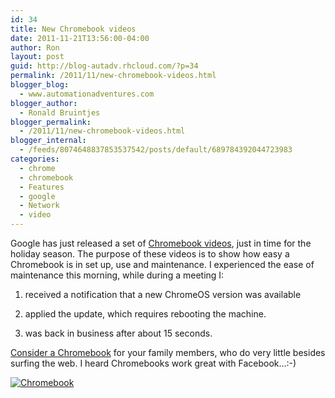 ```yaml
---
id: 34
title: New Chromebook videos
date: 2011-11-21T13:56:00-04:00
author: Ron
layout: post
guid: http://blog-autadv.rhcloud.com/?p=34
permalink: /2011/11/new-chromebook-videos.html
blogger_blog:
  - www.automationadventures.com
blogger_author:
  - Ronald Bruintjes
blogger_permalink:
  - /2011/11/new-chromebook-videos.html
blogger_internal:
  - /feeds/8074648837853537542/posts/default/689784392044723983
categories:
  - chrome
  - chromebook
  - Features
  - google
  - Network
  - video
---
```

Google has just released a set of [Chromebook videos](http://www.google.com/chromebook/features-videos.html), just in time for the holiday season. The purpose of these videos is to show how easy a Chromebook is in set up, use and maintenance. I experienced the ease of maintenance this morning, while during a meeting I:

  1. received a notification that a new ChromeOS version was available


  2. applied the update, which requires rebooting the machine.


  3. was back in business after about 15 seconds.

[Consider a Chromebook](http://www.google.com/chromebook/#buynow) for your family members, who do very little besides surfing the web. I heard Chromebooks work great with Facebook...:-)

[![Chromebook](http://img.youtube.com/vi/m0ISVHdzJsQ/0.jpg)](http://www.youtube.com/watch?v=m0ISVHdzJsQ)

